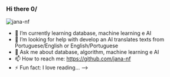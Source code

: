 ### Hi there 0/

![jana-nf](https://github.com/user-attachments/assets/9f70bb69-4a5a-4b70-b102-20a07d2088b9)

- 🌱 I’m currently learning database, machine learning e AI
- 🤔 I’m looking for help with develop an AI translates texts from Portuguese/English or English/Portuguese
- 💬 Ask me about database, algorithm, machine learning e AI
- 📫 How to reach me: https://github.com/jana-nf
- ⚡ Fun fact: I love reading...
-->
